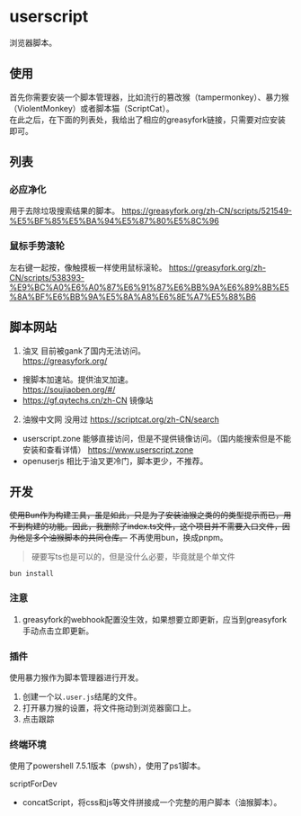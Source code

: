 # userscript
浏览器脚本。
## 使用
首先你需要安装一个脚本管理器，比如流行的篡改猴（tampermonkey）、暴力猴（ViolentMonkey）或者脚本猫（ScriptCat）。  
在此之后，在下面的列表处，我给出了相应的greasyfork链接，只需要对应安装即可。  
## 列表
### 必应净化
用于去除垃圾搜索结果的脚本。
https://greasyfork.org/zh-CN/scripts/521549-%E5%BF%85%E5%BA%94%E5%87%80%E5%8C%96

### 鼠标手势滚轮
左右键一起按，像触摸板一样使用鼠标滚轮。
https://greasyfork.org/zh-CN/scripts/538393-%E9%BC%A0%E6%A0%87%E6%91%87%E6%BB%9A%E6%89%8B%E5%8A%BF%E6%BB%9A%E5%8A%A8%E6%8E%A7%E5%88%B6

## 脚本网站
1. 油叉 目前被gank了国内无法访问。  
https://greasyfork.org/
- 搜脚本加速站。提供油叉加速。  
https://soujiaoben.org/#/
- https://gf.qytechs.cn/zh-CN 镜像站
2. 油猴中文网 没用过
https://scriptcat.org/zh-CN/search
- userscript.zone 能够直接访问，但是不提供镜像访问。（国内能搜索但是不能安装和查看详情）
https://www.userscript.zone
- openuserjs 相比于油叉更冷门，脚本更少，不推荐。

## 开发
~~使用Bun作为构建工具，虽是如此，只是为了安装油猴之类的的类型提示而已，用不到构建的功能。因此，我删除了index.ts文件，这个项目并不需要入口文件，因为他是多个油猴脚本的共同仓库。~~
不再使用bun，换成pnpm。  
> 硬要写ts也是可以的，但是没什么必要，毕竟就是个单文件
```shell
bun install
```

### 注意
1. greasyfork的webhook配置没生效，如果想要立即更新，应当到greasyfork手动点击立即更新。  

### 插件
使用暴力猴作为脚本管理器进行开发。  
1. 创建一个以`.user.js`结尾的文件。
2. 打开暴力猴的设置，将文件拖动到浏览器窗口上。  
3. 点击跟踪

### 终端环境
使用了powershell 7.5.1版本（pwsh），使用了ps1脚本。  

scriptForDev  
- concatScript，将css和js等文件拼接成一个完整的用户脚本（油猴脚本）。  